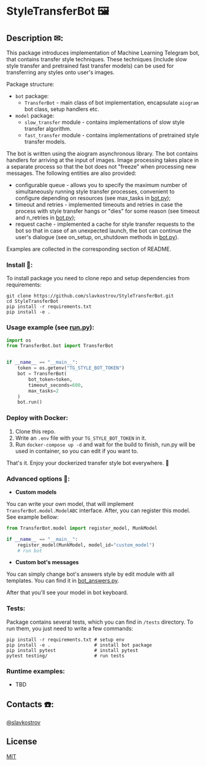 # StyleTransferBot 🖼️

## Description ✉:

This package introduces implementation of Machine Learning Telegram bot, that contains transfer style techniques.
These techniques (include slow style transfer and pretrained fast transfer models) can be used for transferring any styles
onto user's images.

Package structure:
* `bot` package:
  * `TransferBot` - main class of bot implementation, encapsulate `aiogram` bot class, setup handlers etc.
* `model` package:
  * `slow_transfer` module - contains implementations of slow style transfer algorithm.
  * `fast_transfer` module - contains implementations of pretrained style transfer models.

The bot is written using the aiogram asynchronous library.
The bot contains handlers for arriving at the input of images.
Image processing takes place in a separate process so that the bot does not "freeze" when processing new messages. 
The following entities are also provided:
- configurable queue - allows you to specify the maximum number of simultaneously running style transfer processes,
convenient to configure depending on resources (see max_tasks in [bot.py](TranferBot/bot/run.py));
- timeout and retries - implemented timeouts and retries in case 
the process with style transfer hangs or "dies" for some reason (see timeout and n_retries in [bot.py](TranferBot/bot/run.py));
- request cache - implemented a cache for style transfer requests to the bot so that in case of an unexpected launch, 
the bot can continue the user's dialogue (see on_setup, on_shutdown methods in [bot.py](TranferBot/bot/run.py)).

Examples are collected in the corresponding section of README.

### Install 🔨:

To install package you need to clone repo and setup dependencies from requirements:

```shell
git clone https://github.com/slavkostrov/StyleTransferBot.git
cd StyleTransferBot
pip install -r requirements.txt
pip install -e .
```

### Usage example (see [run.py](run.py)):

```python
import os
from TransferBot.bot import TransferBot


if __name__ == "__main__":
    token = os.getenv("TG_STYLE_BOT_TOKEN")
    bot = TransferBot(
        bot_token=token,
        timeout_seconds=600,
        max_tasks=2
    )
    bot.run()
```

### Deploy with Docker:

1. Clone this repo.
2. Write an `.env` file with your `TG_STYLE_BOT_TOKEN` in it.
3. Run `docker-compose up -d` and wait for the build to finish, run.py will be used in container, 
so you can edit if you want to.

That's it. Enjoy your dockerized transfer style bot everywhere. 🚀

### Advanced options 🧘:
* **Custom models**

You can write your own model, that will implement `TransferBot.model.ModelABC` interface. 
After, you can register this model. See example bellow:

```python
from TransferBot.model import register_model, MunkModel

if __name__ == "__main__":
    register_model(MunkModel, model_id="custom_model")
    # run bot
```

* **Custom bot's messages**

You can simply change bot's answers style by edit module with all templates. 
You can find it in [bot_answers.py](./TransferBot/bot/bot_answers.py).

After that you'll see your model in bot keyboard.

### Tests:

Package contains several tests, which you can find in `/tests` directory.
To run them, you just need to write a few commands:

```shell
pip install -r requirements.txt # setup env
pip install -e .                # install bot package
pip install pytest              # install pytest
pytest testing/                 # run tests
```

### Runtime examples:
* TBD


## Contacts ☎️:

[@slavkostrov](https://t.me/slavkostrov)

## License

[MIT](LICENSE)
